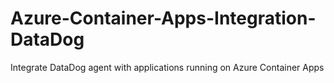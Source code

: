 # Azure-Container-Apps-Integration-DataDog
Integrate DataDog agent with applications running on Azure Container Apps
